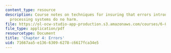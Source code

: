 ```yaml
---
content_type: resource
description: Course notes on techniques for insuring that errors introduced by information
  processing systems do no harm.
file: https://ol-ocw-studio-app-production.s3.amazonaws.com/courses/6-050j-information-and-entropy-spring-2008/71667aa5e13663096278c6617fca34e5_MIT6_050JS08_chapter4.pdf
file_type: application/pdf
resourcetype: Document
title: 'Chapter 4: Errors'
uid: 71667aa5-e136-6309-6278-c6617fca34e5
---
```

